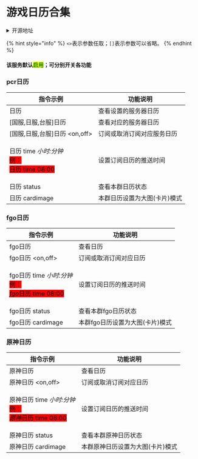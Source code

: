 # 游戏日历合集

<details>

<summary>开源地址</summary>

pcr日历：[https://github.com/zyujs/pcr\_calendar](https://github.com/zyujs/pcr\_calendar)\
基于开源内容进行fix

fgo日历：[https://github.com/NepPure/fgo\_calendar](https://github.com/NepPure/fgo\_calendar)

原神日历：[https://github.com/NepPure/genshin\_calendar](https://github.com/NepPure/genshin\_calendar)

</details>

{% hint style="info" %}
`<>`表示参数任取；`[]`表示参数可以省略。
{% endhint %}

#### 该服务默认<mark style="color:green;">启用</mark>；可分别开关各功能

### pcr日历

| 指令示例                                                                                                                                       | 功能说明            |
| ------------------------------------------------------------------------------------------------------------------------------------------ | --------------- |
| 日历                                                                                                                                         | 查看设置的服务器日历      |
| \[国服,日服,台服]日历                                                                                                                              | 查看对应的服务器日历      |
| \[国服,日服,台服]日历 \<on,off>                                                                                                                    | 订阅或取消订阅对应服务日历   |
| <p>日历 time <em>小时:分钟</em><br><mark style="background-color:red;">例：</mark><br><mark style="background-color:red;">日历 time 08:00</mark></p> | 设置订阅日历的推送时间     |
| 日历 status                                                                                                                                  | 查看本群日历状态        |
| 日历 cardimage                                                                                                                               | 本群日历设置为大图(卡片)模式 |

### fgo日历

| 指令示例                                                                                                                                                                                                 | 功能说明               |
| ---------------------------------------------------------------------------------------------------------------------------------------------------------------------------------------------------- | ------------------ |
| fgo日历                                                                                                                                                                                                | 查看日历               |
| fgo日历 \<on,off>                                                                                                                                                                                      | 订阅或取消订阅对应日历        |
| <p>fgo日历 time <em>小时:分钟</em><br><mark style="background-color:red;">例：</mark><br><em><mark style="background-color:red;">fgo</mark></em><mark style="background-color:red;">日历 time 08:00</mark></p> | 设置订阅日历的推送时间        |
| fgo日历 status                                                                                                                                                                                         | 查看本群fgo日历状态        |
| fgo日历 cardimage                                                                                                                                                                                      | 本群fgo日历设置为大图(卡片)模式 |

### 原神日历

| 指令示例                                                                                                                                                                                               | 功能说明              |
| -------------------------------------------------------------------------------------------------------------------------------------------------------------------------------------------------- | ----------------- |
| 原神日历                                                                                                                                                                                               | 查看日历              |
| 原神日历 \<on,off>                                                                                                                                                                                     | 订阅或取消订阅对应日历       |
| <p>原神日历 time <em>小时:分钟</em><br><mark style="background-color:red;">例：</mark><br><em><mark style="background-color:red;">原神</mark></em><mark style="background-color:red;">日历 time 08:00</mark></p> | 设置订阅日历的推送时间       |
| 原神日历 status                                                                                                                                                                                        | 查看本群原神日历状态        |
| 原神日历 cardimage                                                                                                                                                                                     | 本群原神日历设置为大图(卡片)模式 |
